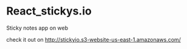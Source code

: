 # React_stickys.io
Sticky notes app on web

check it out on
http://stickyio.s3-website-us-east-1.amazonaws.com/
